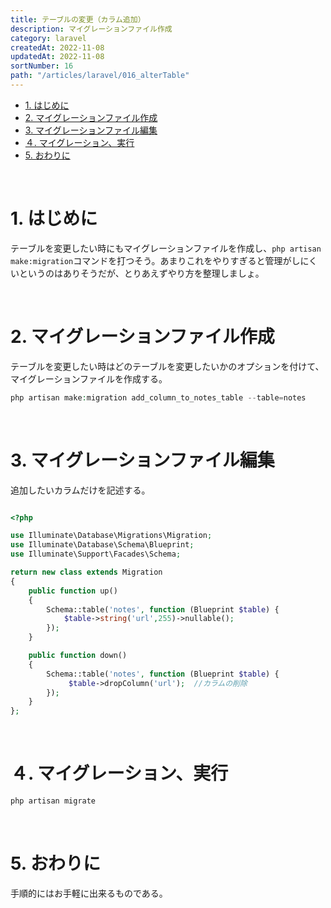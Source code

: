 ```yaml
---
title: テーブルの変更（カラム追加）
description: マイグレーションファイル作成
category: laravel
createdAt: 2022-11-08
updatedAt: 2022-11-08
sortNumber: 16
path: "/articles/laravel/016_alterTable"
---
```


<nuxt-content-wrapper>

- [1. はじめに](#1-はじめに)
- [2. マイグレーションファイル作成](#2-マイグレーションファイル作成)
- [3. マイグレーションファイル編集](#3-マイグレーションファイル編集)
- [４. マイグレーション、実行](#４-マイグレーション実行)
- [5. おわりに](#5-おわりに)

<br>

# 1. はじめに
テーブルを変更したい時にもマイグレーションファイルを作成し、`php artisan make:migration`コマンドを打つそう。あまりこれをやりすぎると管理がしにくいというのはありそうだが、とりあえずやり方を整理しましょ。

<br>

# 2. マイグレーションファイル作成
テーブルを変更したい時はどのテーブルを変更したいかのオプションを付けて、マイグレーションファイルを作成する。

```php
php artisan make:migration add_column_to_notes_table --table=notes
```


<br>

# 3. マイグレーションファイル編集
追加したいカラムだけを記述する。

```php

<?php

use Illuminate\Database\Migrations\Migration;
use Illuminate\Database\Schema\Blueprint;
use Illuminate\Support\Facades\Schema;

return new class extends Migration
{
    public function up()
    {
        Schema::table('notes', function (Blueprint $table) {
            $table->string('url',255)->nullable(); 
        });
    }

    public function down()
    {
        Schema::table('notes', function (Blueprint $table) {
             $table->dropColumn('url');  //カラムの削除
        });
    }
};
```

<br>

# ４. マイグレーション、実行

```php
php artisan migrate
```

<br>

# 5. おわりに
手順的にはお手軽に出来るものである。

</nuxt-content-wrapper>
